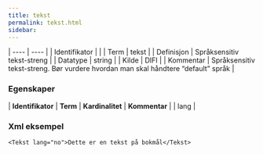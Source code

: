 ```yaml
---
title: tekst
permalink: tekst.html
sidebar:
---
```


| ---- | ---- |
| Identifikator |  |
| Term | tekst |
| Definisjon | Språksensitiv tekst-streng |
| Datatype | string |
| Kilde | DIFI |
| Kommentar | Språksensitiv tekst-streng. Bør vurdere hvordan man skal håndtere “default” språk | 

### Egenskaper
| **Identifikator** | **Term** | **Kardinalitet** | **Kommentar** |
| lang              |




### Xml eksempel

```
<Tekst lang="no">Dette er en tekst på bokmål</Tekst>
```


